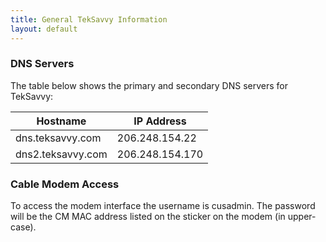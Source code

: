 ```yaml
---
title: General TekSavvy Information
layout: default
---
```


### DNS Servers

The table below shows the primary and secondary DNS servers for TekSavvy:

Hostname          | IP Address
------------------|-----------
dns.teksavvy.com  | 206.248.154.22 
dns2.teksavvy.com | 206.248.154.170

### Cable Modem Access

To access the modem interface the username is cusadmin. The password will be the CM MAC address listed on the sticker on the modem (in upper-case). 